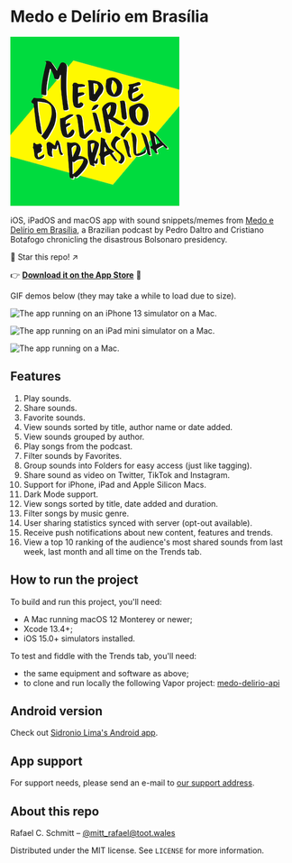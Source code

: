 # Medo e Delírio em Brasília

![Medo e Delírio em Brasília written over a bright yellow and green background calling back to the Brazilian flag.](MedoDelirioBrasilia/Resources/readme_logo.png)

iOS, iPadOS and macOS app with sound snippets/memes from [Medo e Delírio em Brasília](https://medoedelirioembrasilia.com.br), a Brazilian podcast by Pedro Daltro and Cristiano Botafogo chronicling the disastrous Bolsonaro presidency.

🌟 Star this repo! ↗️

👉 [**Download it on the App Store**](https://apps.apple.com/br/app/medo-e-del%C3%ADrio/id1625199878) 📲

GIF demos below (they may take a while to load due to size).

![The app running on an iPhone 13 simulator on a Mac.](MedoDelirioBrasilia/Resources/readme_demo_iphone.gif)

![The app running on an iPad mini simulator on a Mac.](MedoDelirioBrasilia/Resources/readme_demo_ipad.gif)

![The app running on a Mac.](MedoDelirioBrasilia/Resources/readme_demo_mac.gif)

## Features

1. Play sounds.
1. Share sounds.
1. Favorite sounds.
1. View sounds sorted by title, author name or date added.
1. View sounds grouped by author.
1. Play songs from the podcast.
1. Filter sounds by Favorites.
1. Group sounds into Folders for easy access (just like tagging).
1. Share sound as video on Twitter, TikTok and Instagram.
1. Support for iPhone, iPad and Apple Silicon Macs.
1. Dark Mode support.
1. View songs sorted by title, date added and duration.
1. Filter songs by music genre.
1. User sharing statistics synced with server (opt-out available).
1. Receive push notifications about new content, features and trends.
1. View a top 10 ranking of the audience's most shared sounds from last week, last month and all time on the Trends tab.

## How to run the project

To build and run this project, you'll need:

- A Mac running macOS 12 Monterey or newer;
- Xcode 13.4+;
- iOS 15.0+ simulators installed.

To test and fiddle with the Trends tab, you'll need:

- the same equipment and software as above;
- to clone and run locally the following Vapor project: [medo-delirio-api](https://github.com/rafaelclaycon/medo-delirio-api)

## Android version

Check out [Sidronio Lima's Android app](https://play.google.com/store/apps/details?id=br.com.sidroniolima.medo_e_delirio_app).

## App support

For support needs, please send an e-mail to [our support address](mailto:medodeliriosuporte@gmail.com).

## About this repo

Rafael C. Schmitt – [@mitt_rafael@toot.wales](https://toot.wales/@mitt_rafael)

Distributed under the MIT license. See ``LICENSE`` for more information.
